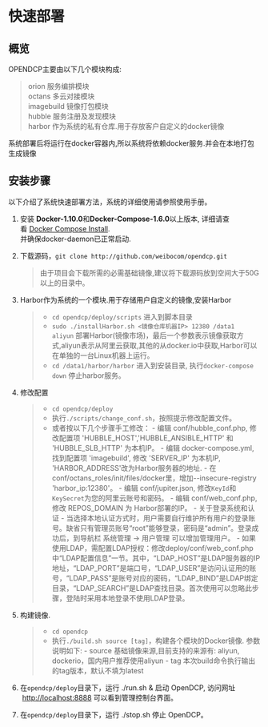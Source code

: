 # 快速部署

## 概览
OPENDCP主要由以下几个模块构成:  
> orion  服务编排模块  
> octans  多云对接模块  
> imagebuild 镜像打包模块  
> hubble 服务注册及发现模块  
> harbor 作为系统的私有仓库.用于存放客户自定义的docker镜像  

系统部署后将运行在docker容器内,所以系统将依赖docker服务.并会在本地打包生成镜像

## 安装步骤
以下介绍了系统快速部署方法，系统的详细使用请参照使用手册。  

1.  安装 **Docker-1.10.0**和**Docker-Compose-1.6.0**以上版本, 详细请查看 [Docker
    Compose Install](https://docs.docker.com/compose/install/).  
    并确保docker-daemon已正常启动.

2.  下载源码，`git clone http://github.com/weibocom/opendcp.git`
	>由于项目会下载所需的必需基础镜像,建议将下载源码放到空间大于50G以上的目录中。    
    
3. Harbor作为系统的一个模块.用于存储用户自定义的镜像,安装Harbor
    > - `cd opendcp/deploy/scripts` 进入到脚本目录
    > - `sudo ./installHarbor.sh <镜像仓库机器IP> 12380 /data1 aliyun` 部署Harbor(镜像市场)，最后一个参数表示镜像获取方式,aliyun表示从阿里云获取,其他的从docker.io中获取,Harbor可以在单独的一台Linux机器上运行。
    > - `cd /data1/harbor/harbor` 进入到安装目录, 执行`docker-compose down` 停止harbor服务。

4.  修改配置
    > - `cd opendcp/deploy`
    > - 执行`./scripts/change_conf.sh`，按照提示修改配置文件。   
    > - 或者按以下几个步骤手工修改：
        - 编辑 conf/hubble_conf.php, 修改配置项 'HUBBLE_HOST','HUBBLE_ANSIBLE_HTTP' 和 'HUBBLE_SLB_HTTP' 为本机IP。
        - 编辑 docker-compose.yml, 找到配置项 'imagebuild', 修改  'SERVER_IP' 为本机IP, 'HARBOR_ADDRESS'改为Harbor服务器的地址.
        - 在conf/octans_roles/init/files/docker里，增加--insecure-registry 'harbor_ip:12380'。
        - 编辑 conf/jupiter.json, 修改`KeyId`和`KeySecret`为您的阿里云账号和密码。
        - 编辑 conf/web_conf.php, 修改  REPOS_DOMAIN 为 Harbor部署的IP。
        - <span id="auth">关于登录系统和认证</span>
            - 当选择本地认证方式时，用户需要自行维护所有用户的登录账号。缺省只有管理员账号“root”能够登录，密码是“admin”。登录成功后，到导航栏 系统管理 -> 用户管理 可以增加管理用户。
            - 如果使用LDAP，需配置LDAP授权：修改deploy/conf/web_conf.php中“LDAP配置信息”一节。其中，“LDAP_HOST”是LDAP服务器的IP地址，“LDAP_PORT”是端口号，“LDAP_USER”是访问认证用的账号，“LDAP_PASS”是账号对应的密码，“LDAP_BIND”是LDAP绑定目录，“LDAP_SEARCH”是LDAP查找目录。首次使用可以忽略此步骤，登陆时采用本地登录不使用LDAP登录。
5.  构建镜像.
    > - `cd opendcp`
    > - 执行`./build.sh source [tag]`，构建各个模块的Docker镜像. 参数说明如下:
        - source 基础镜像来源,目前支持的来源有: aliyun, dockerio，国内用户推荐使用aliyun
        - tag   本次build命令执行输出的tag版本，默认不填为latest

6.  在`opendcp/deploy`目录下，运行 ./run.sh & 启动 OpenDCP, 访问网址
     [http://localhost:8888](http://localhost:8888/) 可以看到管理控制台界面。
7.  在`opendcp/deploy`目录下，运行 ./stop.sh 停止 OpenDCP。
